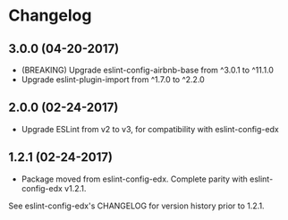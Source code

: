 # Changelog

## 3.0.0 (04-20-2017)
* (BREAKING) Upgrade eslint-config-airbnb-base from ^3.0.1 to ^11.1.0
* Upgrade eslint-plugin-import from ^1.7.0 to ^2.2.0

## 2.0.0 (02-24-2017)
* Upgrade ESLint from v2 to v3, for compatibility with eslint-config-edx

## 1.2.1 (02-24-2017)
* Package moved from eslint-config-edx. Complete parity with eslint-config-edx v1.2.1.

See eslint-config-edx's CHANGELOG for version history prior to 1.2.1.
